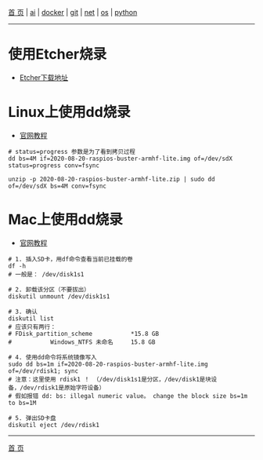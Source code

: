 [首 页](https://patrickj-fd.github.io/index) | [ai](https://patrickj-fd.github.io/mdfiles/ai/index) | [docker](https://patrickj-fd.github.io/mdfiles/docker/index) | [git](https://patrickj-fd.github.io/mdfiles/git/index) | [net](https://patrickj-fd.github.io/mdfiles/net/index) | [os](https://patrickj-fd.github.io/mdfiles/os/index) | [python](https://patrickj-fd.github.io/mdfiles/python/index)

---

# 使用Etcher烧录
- [Etcher下载地址](https://www.balena.io/etcher/)

# Linux上使用dd烧录
- [官网教程](https://www.raspberrypi.org/documentation/installation/installing-images/linux.md)

```shell
# status=progress 参数是为了看到拷贝过程
dd bs=4M if=2020-08-20-raspios-buster-armhf-lite.img of=/dev/sdX status=progress conv=fsync

unzip -p 2020-08-20-raspios-buster-armhf-lite.zip | sudo dd of=/dev/sdX bs=4M conv=fsync
```

# Mac上使用dd烧录
- [官网教程](https://www.raspberrypi.org/documentation/installation/installing-images/mac.md)

```shell
# 1. 插入SD卡，用df命令查看当前已挂载的卷
df -h
# 一般是： /dev/disk1s1

# 2. 卸载该分区（不要拔出）
diskutil unmount /dev/disk1s1

# 3. 确认
diskutil list
# 应该只有两行：
# FDisk_partition_scheme           *15.8 GB
#           Windows_NTFS 未命名     15.8 GB

# 4. 使用dd命令将系统镜像写入
sudo dd bs=1m if=2020-08-20-raspios-buster-armhf-lite.img of=/dev/rdisk1; sync
# 注意：这里使用 rdisk1 ！ （/dev/disk1s1是分区，/dev/disk1是块设备，/dev/rdisk1是原始字符设备）
# 假如报错 dd: bs: illegal numeric value。 change the block size bs=1m to bs=1M

# 5. 弹出SD卡盘
diskutil eject /dev/rdisk1
```

---

[首 页](https://patrickj-fd.github.io)
